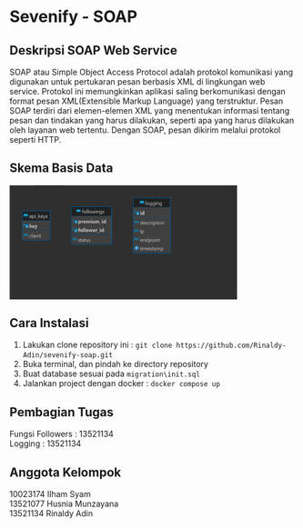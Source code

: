 # Sevenify - SOAP

## Deskripsi SOAP Web Service
SOAP atau Simple Object Access Protocol adalah protokol komunikasi yang digunakan untuk pertukaran pesan berbasis XML di lingkungan web service. Protokol ini memungkinkan aplikasi saling berkomunikasi dengan  format pesan XML(Extensible Markup Language) yang terstruktur. Pesan SOAP terdiri dari elemen-elemen XML yang menentukan informasi tentang pesan dan tindakan yang harus dilakukan, seperti apa yang harus dilakukan oleh layanan web tertentu. Dengan SOAP, pesan dikirim melalui protokol seperti HTTP.

## Skema Basis Data 
<img src="images/db-soap.png" width="400" align="center">

## Cara Instalasi
1. Lakukan clone repository ini : `git clone https://github.com/Rinaldy-Adin/sevenify-soap.git`
2. Buka terminal, dan pindah ke directory repository
3. Buat database sesuai pada `migration\init.sql`
4. Jalankan project dengan docker : `docker compose up`

## Pembagian Tugas
Fungsi Followers : 13521134 <br>
Logging : 13521134<br>

## Anggota Kelompok
10023174 Ilham Syam<br>
13521077 Husnia Munzayana<br>
13521134 Rinaldy Adin<br>
